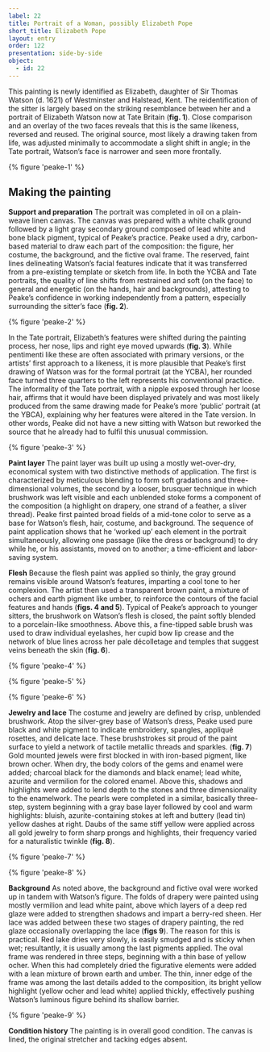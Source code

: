 ```yaml
---
label: 22
title: Portrait of a Woman, possibly Elizabeth Pope
short_title: Elizabeth Pope
layout: entry
order: 122
presentation: side-by-side
object:
  - id: 22
---
```


This painting is newly identified as Elizabeth, daughter of Sir Thomas Watson (d. 1621) of Westminster and Halstead, Kent. The reidentification of the sitter is largely based on the striking resemblance between her and a portrait of Elizabeth Watson now at Tate Britain (**fig. 1**). Close comparison and an overlay of the two faces reveals that this is the same likeness, reversed and reused. The original source, most likely a drawing taken from life, was adjusted minimally to accommodate a slight shift in angle; in the Tate portrait, Watson’s face is narrower and seen more frontally. 

{% figure 'peake-1' %}

## Making the painting

**Support and preparation**
The portrait was completed in oil on a plain-weave linen canvas. The canvas was prepared with a white chalk ground followed by a light gray secondary ground composed of lead white and bone black pigment, typical of Peake’s practice. Peake used a dry, carbon-based material to draw each part of the composition: the figure, her costume, the background, and the fictive oval frame. The reserved, faint lines delineating Watson’s facial features indicate that it was transferred from a pre-existing template or sketch from life. In both the YCBA and Tate portraits, the quality of line shifts from restrained and soft (on the face) to general and energetic (on the hands, hair and backgrounds), attesting to Peake’s confidence in working independently from a pattern, especially surrounding the sitter’s face (**fig. 2**).

{% figure 'peake-2' %}

In the Tate portrait, Elizabeth’s features were shifted during the painting process, her nose, lips and right eye moved upwards (**fig. 3**). While pentimenti like these are often associated with primary versions, or the artists’ first approach to a likeness, it is more plausible that Peake’s first drawing of Watson was for the formal portrait (at the YCBA), her rounded face turned three quarters to the left represents his conventional practice. The informality of the Tate portrait, with a nipple exposed through her loose hair, affirms that it would have been displayed privately and was most likely produced from the same drawing made for Peake’s more ‘public’ portrait (at the YBCA), explaining why her features were altered in the Tate version. In other words, Peake did not have a new sitting with Watson but reworked the source that he already had to fulfil this unusual commission. 

{% figure 'peake-3' %}

**Paint layer**
The paint layer was built up using a mostly wet-over-dry, economical system with two distinctive methods of application. The first is characterized by meticulous blending to form soft gradations and three-dimensional volumes, the second by a looser, brusquer technique in which brushwork was left visible and each unblended stoke forms a component of the composition (a highlight on drapery, one strand of a feather, a sliver thread). Peake first painted broad fields of a mid-tone color to serve as a base for Watson’s flesh, hair, costume, and background. The sequence of paint application shows that he ‘worked up’ each element in the portrait simultaneously, allowing one passage (like the dress or background) to dry while he, or his assistants, moved on to another; a time-efficient and labor-saving system. 

**Flesh**
Because the flesh paint was applied so thinly, the gray ground remains visible around Watson’s features, imparting a cool tone to her complexion. The artist then used a transparent brown paint, a mixture of ochers and earth pigment like umber, to reinforce the contours of the facial features and hands (**figs. 4 and 5**). Typical of Peake’s approach to younger sitters, the brushwork on Watson’s flesh is closed, the paint softly blended to a porcelain-like smoothness. Above this, a fine-tipped sable brush was used to draw individual eyelashes, her cupid bow lip crease and the network of blue lines across her pale décolletage and temples that suggest veins beneath the skin (**fig. 6**). 

{% figure 'peake-4' %}

{% figure 'peake-5' %}

{% figure 'peake-6' %}

**Jewelry and lace**
The costume and jewelry are defined by crisp, unblended brushwork. Atop the silver-grey base of Watson’s dress, Peake used pure black and white pigment to indicate embroidery, spangles, appliqué rosettes, and delicate lace. These brushstrokes sit proud of the paint surface to yield a network of tactile metallic threads and sparkles. (**fig. 7**) Gold mounted jewels were first blocked in with iron-based pigment, like brown ocher. When dry, the body colors of the gems and enamel were added; charcoal black for the diamonds and black enamel; lead white, azurite and vermilion for the colored enamel. Above this, shadows and highlights were added to lend depth to the stones and three dimensionality to the enamelwork. The pearls were completed in a similar, basically three-step, system beginning with a gray base layer followed by cool and warm highlights: bluish, azurite-containing stokes at left and buttery (lead tin) yellow dashes at right. Daubs of the same stiff yellow were applied across all gold jewelry to form sharp prongs and highlights, their frequency varied for a naturalistic twinkle (**fig. 8**).  

{% figure 'peake-7' %}

{% figure 'peake-8' %}

**Background**
As noted above, the background and fictive oval were worked up in tandem with Watson’s figure. The folds of drapery were painted using mostly vermilion and lead white paint, above which layers of a deep red glaze were added to strengthen shadows and impart a berry-red sheen. Her lace was added between these two stages of drapery painting, the red glaze occasionally overlapping the lace (**figs 9**). The reason for this is practical. Red lake dries very slowly, is easily smudged and is sticky when wet; resultantly, it is usually among the last pigments applied. The oval frame was rendered in three steps, beginning with a thin base of yellow ocher. When this had completely dried the figurative elements were added with a lean mixture of brown earth and umber. The thin, inner edge of the frame was among the last details added to the composition, its bright yellow highlight (yellow ocher and lead white) applied thickly, effectively pushing Watson’s luminous figure behind its shallow barrier. 

{% figure 'peake-9' %}

**Condition history** 
The painting is in overall good condition. The canvas is lined, the original stretcher and tacking edges absent. 

